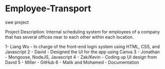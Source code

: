 # Employee-Transport
swe project



Project Description: Internal scheduling system for employees of a company that has several offices near to each other within each location.


1- Liang Wu - In charge of the front-end login system using HTML, CSS, and Javascript
2 - David - Designed the UI for the app using Canva
3 - Jonathan - Mongoose, NodeJS, Javascript
4 - Zak/Kevin - Coding up UI design from David
5 - Miller - GitHub
6 - Malik and Mohamed - Documentation


              
